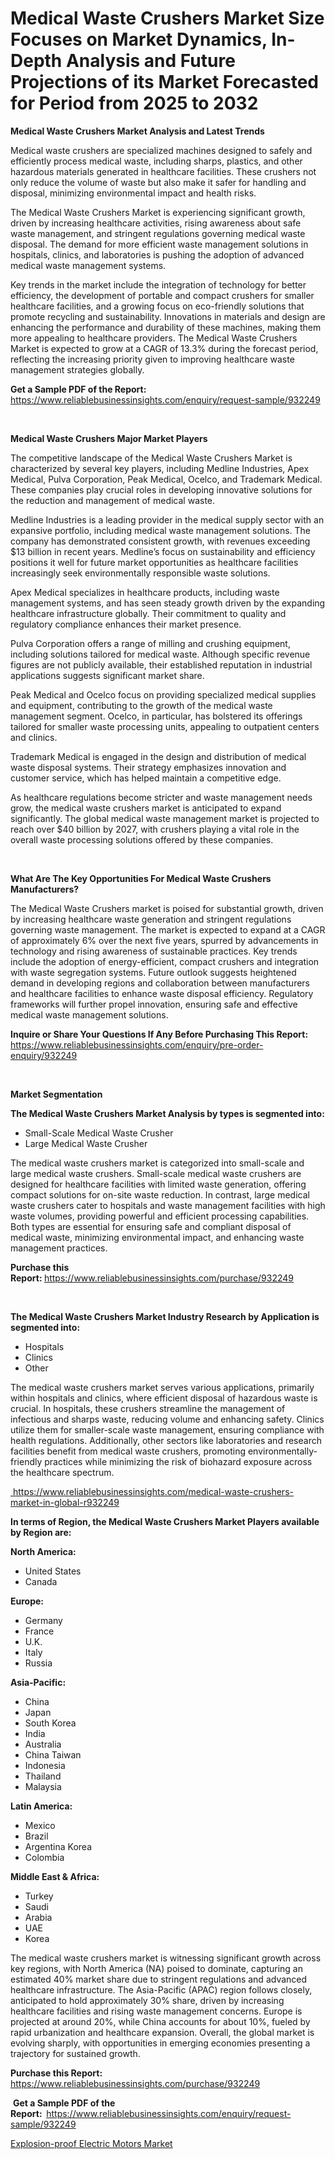 <p><h1>Medical Waste Crushers Market Size Focuses on Market Dynamics, In-Depth Analysis and Future Projections of its Market Forecasted for Period from 2025 to 2032</h1></p><p><strong>Medical Waste Crushers Market Analysis and Latest Trends</strong></p>
<p><p>Medical waste crushers are specialized machines designed to safely and efficiently process medical waste, including sharps, plastics, and other hazardous materials generated in healthcare facilities. These crushers not only reduce the volume of waste but also make it safer for handling and disposal, minimizing environmental impact and health risks.</p><p>The Medical Waste Crushers Market is experiencing significant growth, driven by increasing healthcare activities, rising awareness about safe waste management, and stringent regulations governing medical waste disposal. The demand for more efficient waste management solutions in hospitals, clinics, and laboratories is pushing the adoption of advanced medical waste management systems.</p><p>Key trends in the market include the integration of technology for better efficiency, the development of portable and compact crushers for smaller healthcare facilities, and a growing focus on eco-friendly solutions that promote recycling and sustainability. Innovations in materials and design are enhancing the performance and durability of these machines, making them more appealing to healthcare providers. The Medical Waste Crushers Market is expected to grow at a CAGR of 13.3% during the forecast period, reflecting the increasing priority given to improving healthcare waste management strategies globally.</p></p>
<p><strong>Get a Sample PDF of the Report:&nbsp;</strong> <a href="https://www.reliablebusinessinsights.com/enquiry/request-sample/932249?utm_campaign=3360&utm_medium=2&utm_source=Github&utm_content=ia&utm_term=21032025&utm_id=medical-waste-crushers">https://www.reliablebusinessinsights.com/enquiry/request-sample/932249</a></p>
<p>&nbsp;</p>
<p><strong>Medical Waste Crushers Major Market Players</strong></p>
<p><p>The competitive landscape of the Medical Waste Crushers Market is characterized by several key players, including Medline Industries, Apex Medical, Pulva Corporation, Peak Medical, Ocelco, and Trademark Medical. These companies play crucial roles in developing innovative solutions for the reduction and management of medical waste.</p><p>Medline Industries is a leading provider in the medical supply sector with an expansive portfolio, including medical waste management solutions. The company has demonstrated consistent growth, with revenues exceeding $13 billion in recent years. Medline’s focus on sustainability and efficiency positions it well for future market opportunities as healthcare facilities increasingly seek environmentally responsible waste solutions.</p><p>Apex Medical specializes in healthcare products, including waste management systems, and has seen steady growth driven by the expanding healthcare infrastructure globally. Their commitment to quality and regulatory compliance enhances their market presence.</p><p>Pulva Corporation offers a range of milling and crushing equipment, including solutions tailored for medical waste. Although specific revenue figures are not publicly available, their established reputation in industrial applications suggests significant market share.</p><p>Peak Medical and Ocelco focus on providing specialized medical supplies and equipment, contributing to the growth of the medical waste management segment. Ocelco, in particular, has bolstered its offerings tailored for smaller waste processing units, appealing to outpatient centers and clinics.</p><p>Trademark Medical is engaged in the design and distribution of medical waste disposal systems. Their strategy emphasizes innovation and customer service, which has helped maintain a competitive edge.</p><p>As healthcare regulations become stricter and waste management needs grow, the medical waste crushers market is anticipated to expand significantly. The global medical waste management market is projected to reach over $40 billion by 2027, with crushers playing a vital role in the overall waste processing solutions offered by these companies.</p></p>
<p>&nbsp;</p>
<p><strong>What Are The Key Opportunities For Medical Waste Crushers Manufacturers?</strong></p>
<p><p>The Medical Waste Crushers market is poised for substantial growth, driven by increasing healthcare waste generation and stringent regulations governing waste management. The market is expected to expand at a CAGR of approximately 6% over the next five years, spurred by advancements in technology and rising awareness of sustainable practices. Key trends include the adoption of energy-efficient, compact crushers and integration with waste segregation systems. Future outlook suggests heightened demand in developing regions and collaboration between manufacturers and healthcare facilities to enhance waste disposal efficiency. Regulatory frameworks will further propel innovation, ensuring safe and effective medical waste management solutions.</p></p>
<p><strong>Inquire or Share Your Questions If Any Before Purchasing This Report:</strong> <a href="https://www.reliablebusinessinsights.com/enquiry/pre-order-enquiry/932249?utm_campaign=3360&utm_medium=2&utm_source=Github&utm_content=ia&utm_term=21032025&utm_id=medical-waste-crushers">https://www.reliablebusinessinsights.com/enquiry/pre-order-enquiry/932249</a></p>
<p>&nbsp;</p>
<p><strong>Market Segmentation</strong></p>
<p><strong>The Medical Waste Crushers Market Analysis by types is segmented into:</strong></p>
<p><ul><li>Small-Scale Medical Waste Crusher</li><li>Large Medical Waste Crusher</li></ul></p>
<p><p>The medical waste crushers market is categorized into small-scale and large medical waste crushers. Small-scale medical waste crushers are designed for healthcare facilities with limited waste generation, offering compact solutions for on-site waste reduction. In contrast, large medical waste crushers cater to hospitals and waste management facilities with high waste volumes, providing powerful and efficient processing capabilities. Both types are essential for ensuring safe and compliant disposal of medical waste, minimizing environmental impact, and enhancing waste management practices.</p></p>
<p><strong>Purchase this Report:&nbsp;</strong><a href="https://www.reliablebusinessinsights.com/purchase/932249?utm_campaign=3360&utm_medium=2&utm_source=Github&utm_content=ia&utm_term=21032025&utm_id=medical-waste-crushers">https://www.reliablebusinessinsights.com/purchase/932249</a></p>
<p>&nbsp;</p>
<p><strong>The Medical Waste Crushers Market Industry Research by Application is segmented into:</strong></p>
<p><ul><li>Hospitals</li><li>Clinics</li><li>Other</li></ul></p>
<p><p>The medical waste crushers market serves various applications, primarily within hospitals and clinics, where efficient disposal of hazardous waste is crucial. In hospitals, these crushers streamline the management of infectious and sharps waste, reducing volume and enhancing safety. Clinics utilize them for smaller-scale waste management, ensuring compliance with health regulations. Additionally, other sectors like laboratories and research facilities benefit from medical waste crushers, promoting environmentally-friendly practices while minimizing the risk of biohazard exposure across the healthcare spectrum.</p></p>
<p><a href="https://www.reliablebusinessinsights.com/medical-waste-crushers-market-in-global-r932249?utm_campaign=3360&utm_medium=2&utm_source=Github&utm_content=ia&utm_term=21032025&utm_id=medical-waste-crushers">&nbsp;https://www.reliablebusinessinsights.com/medical-waste-crushers-market-in-global-r932249</a></p>
<p><strong>In terms of Region, the Medical Waste Crushers Market Players available by Region are:</strong></p>
<p>
    <p> <strong> North America: </strong>
        <ul>
            <li>United States</li>
            <li>Canada</li>
        </ul>
        </p> 
    <p> <strong> Europe: </strong>
        <ul>
            <li>Germany</li>
            <li>France</li>
            <li>U.K.</li>
            <li>Italy</li>
            <li>Russia</li>
        </ul>
        </p> 
    <p> <strong> Asia-Pacific: </strong>
        <ul>
            <li>China</li>
            <li>Japan</li>
            <li>South Korea</li>
            <li>India</li>
            <li>Australia</li>
            <li>China Taiwan</li>
            <li>Indonesia</li>
            <li>Thailand</li>
            <li>Malaysia</li>
        </ul>
        </p> 
    <p> <strong> Latin America: </strong>
        <ul>
            <li>Mexico</li>
            <li>Brazil</li>
            <li>Argentina Korea</li>
            <li>Colombia</li>
        </ul>
        </p> 
    <p> <strong> Middle East & Africa: </strong>
        <ul>
            <li>Turkey</li>
            <li>Saudi</li>
            <li>Arabia</li>
            <li>UAE</li>
            <li>Korea</li>
        </ul>
    </p>
    </p>
<p><p>The medical waste crushers market is witnessing significant growth across key regions, with North America (NA) poised to dominate, capturing an estimated 40% market share due to stringent regulations and advanced healthcare infrastructure. The Asia-Pacific (APAC) region follows closely, anticipated to hold approximately 30% share, driven by increasing healthcare facilities and rising waste management concerns. Europe is projected at around 20%, while China accounts for about 10%, fueled by rapid urbanization and healthcare expansion. Overall, the global market is evolving sharply, with opportunities in emerging economies presenting a trajectory for sustained growth.</p></p>
<p><strong>Purchase this Report: </strong><a href="https://www.reliablebusinessinsights.com/purchase/932249?utm_campaign=3360&utm_medium=2&utm_source=Github&utm_content=ia&utm_term=21032025&utm_id=medical-waste-crushers">https://www.reliablebusinessinsights.com/purchase/932249</a></p>
<p>&nbsp;<strong>Get a Sample PDF of the Report:&nbsp;&nbsp;</strong><a href="https://www.reliablebusinessinsights.com/enquiry/request-sample/932249?utm_campaign=3360&utm_medium=2&utm_source=Github&utm_content=ia&utm_term=21032025&utm_id=medical-waste-crushers">https://www.reliablebusinessinsights.com/enquiry/request-sample/932249</a></p>
<p><strong></strong></p>
<p><p><a href="https://github.com/sderolza/Market-Research-Report-List-1/blob/main/explosion-proof-electric-motors-market.md?utm_campaign=3360&utm_medium=2&utm_source=Github&utm_content=ia&utm_term=21032025&utm_id=medical-waste-crushers">Explosion-proof Electric Motors Market</a></p></p>
